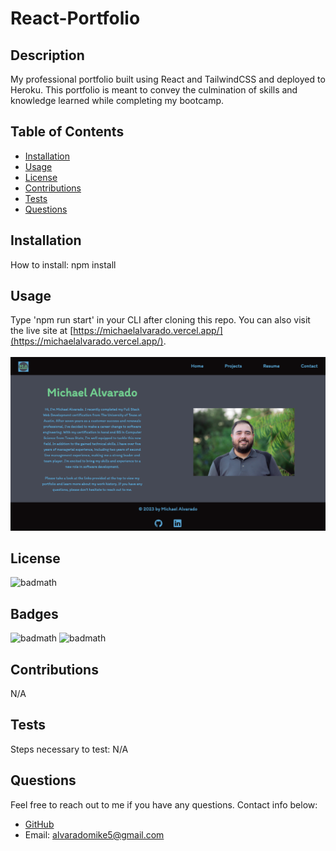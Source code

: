 # React-Portfolio

  ## Description
  
  My professional portfolio built using React and TailwindCSS and deployed to Heroku. This portfolio is meant to convey the culmination of skills and knowledge learned while completing my  bootcamp.

  ## Table of Contents
  
  - [Installation](#installation)
  - [Usage](#Usage)
  - [License](#License)
  - [Contributions](#Contributions)
  - [Tests](#Tests)
  - [Questions](#Questions)

  ## Installation
  
  How to install:
  npm install

  ## Usage
  
  Type 'npm run start' in your CLI after cloning this repo. You can also visit the live site at [https://michaelalvarado.vercel.app/](https://michaelalvarado.vercel.app/).
  <br />
  <br />
  ![Screenshot](./src/assets/images/React-Portfolio-Screenshot.png)

  ## License
  
  ![badmath](https://img.shields.io/github/license/Michael-Alvarado/React-Portfolio?style=for-the-badge)

  ## Badges

  ![badmath](https://img.shields.io/github/repo-size/Michael-Alvarado/React-Portfolio?style=for-the-badge)
  ![badmath](https://img.shields.io/github/languages/count/Michael-Alvarado/React-Portfolio?style=for-the-badge)

  ## Contributions
  
  N/A

  ## Tests
  
  Steps necessary to test:
  N/A

  ## Questions
  
  Feel free to reach out to me if you have any questions. Contact info below:
  - [GitHub](https:://github.com/Michael-Alvarado)
  - Email: alvaradomike5@gmail.com
